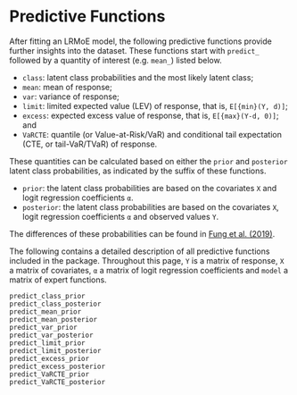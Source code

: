 # Predictive Functions

After fitting an LRMoE model, the following predictive functions provide further insights into the dataset.
These functions start with `predict_` followed by a quantity of interest (e.g. `mean_`) listed below.
* `class`: latent class probabilities and the most likely latent class;
* `mean`: mean of response;
* `var`: variance of response;
* `limit`: limited expected value (LEV) of response, that is, ``E[{min}(Y, d)]``;
* `excess`: expected excess value of response, that is, ``E[{max}(Y-d, 0)]``; and
* `VaRCTE`: quantile (or Value-at-Risk/VaR) and conditional tail expectation (CTE, or tail-VaR/TVaR) of response.

These quantities can be calculated based on either the `prior` and `posterior` latent class probabilities, as
indicated by the suffix of these functions.
* `prior`: the latent class probabilities are based on the covariates `X` and logit regression coefficients `α`.
* `posterior`: the latent class probabilities are based on the covariates `X`, logit regression coefficients `α` and observed values `Y`.

The differences of these probabilities can be found in [Fung et al. (2019)](https://www.cambridge.org/core/journals/astin-bulletin-journal-of-the-iaa/article/class-of-mixture-of-experts-models-for-general-insurance-application-to-correlated-claim-frequencies/E9FCCAD03E68C3908008448B806BAF8E).

The following contains a detailed description of all predictive functions included in the package.
Throughout this page, `Y` is a matrix of response, `X` a matrix of covariates, `α` a matrix of logit regression coefficients and
`model` a matrix of expert functions.

```@docs
predict_class_prior
predict_class_posterior
predict_mean_prior
predict_mean_posterior
predict_var_prior
predict_var_posterior
predict_limit_prior
predict_limit_posterior
predict_excess_prior
predict_excess_posterior
predict_VaRCTE_prior
predict_VaRCTE_posterior
```




